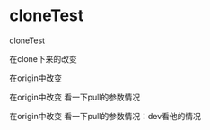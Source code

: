 # cloneTest
cloneTest

在clone下来的改变

在origin中改变

在origin中改变  看一下pull的参数情况

在origin中改变  看一下pull的参数情况：dev看他的情况
